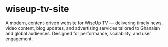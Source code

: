 # wiseup-tv-site
A modern, content-driven website for WiseUp TV — delivering timely news, video content, blog updates, and advertising services tailored to Ghanaian and global audiences. Designed for performance, scalability, and user engagement.
